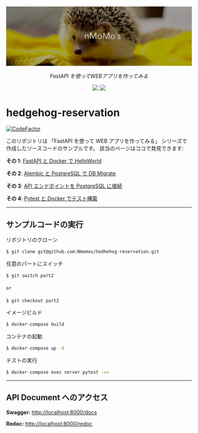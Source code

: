 <p align="center">
  <img src=".github/title.png" alt="FastAPI">
</p>

<p align="center">
    <em>
        FastAPI を使ってWEBアプリを作ってみる
    </em>
</p>

<p align="center">
    <img
        src="https://img.shields.io/badge/serialization-WIP-blue.svg?style=for-the-badge"
    />
    <a
        href="https://nmomos.com/tips/2021/01/25/fastapi-docker-4/"
        target="_blank"
    >
        <img
            src="https://img.shields.io/badge/newest-Part--4-orange.svg?style=for-the-badge"
        />
    </a>
</p>

# hedgehog-reservation

[![CodeFactor](https://www.codefactor.io/repository/github/nmomos/hedgehog-reservation/badge)](https://www.codefactor.io/repository/github/nmomos/hedgehog-reservation)

このリポジトリは 「FastAPI を使って WEB アプリを作ってみる」 シリーズで作成したソースコードのサンプルです。
該当のページはココで発見できます:

**その 1**: <a href="https://nmomos.com/tips/2021/01/23/fastapi-docker-1/" target="_blank">FastAPI と Docker で HelloWorld</a>

**その 2**: <a href="https://nmomos.com/tips/2021/01/23/fastapi-docker-2/" target="_blank">Alembic と PostgreSQL で DB Migrate</a>

**その 3**: <a href="https://nmomos.com/tips/2021/01/24/fastapi-docker-3/" target="_blank">API エンドポイントを PostgreSQL に接続</a>

**その 4**: <a href="https://nmomos.com/tips/2021/01/25/fastapi-docker-4/" target="_blank">Pytest と Docker でテスト構築</a>

---

## サンプルコードの実行

リポジトリのクローン

```bash
$ git clone git@github.com:Nmomos/hedhehog-reservation.git
```

任意のパートにスイッチ

```bash
$ git switch part2

or

$ git checkout part2
```

イメージビルド

```bash
$ docker-compose build
```

コンテナの起動

```bash
$ docker-compose up -d
```

テストの実行

```bash
$ docker-compose exec server pytest -vv
```

---

## API Document へのアクセス

**Swagger:**
<a href="http://localhost:8000/docs" target="_blank">
http://localhost:8000/docs
</a>

**Redoc:**
<a href="http://localhost:8000/docs" target="_blank">
http://localhost:8000/redoc
</a>
